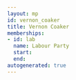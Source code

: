 ```yaml
---
layout: mp
id: vernon_coaker
title: Vernon Coaker
memberships:
- id: lab
  name: Labour Party
  start: 
  end: 
autogenerated: true
---
```

